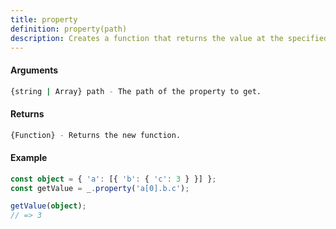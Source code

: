 ```yaml
---
title: property
definition: property(path)
description: Creates a function that returns the value at the specified path of an object.
---
```



#### Arguments


```bash
{string | Array} path - The path of the property to get.
```


#### Returns


```bash
{Function} - Returns the new function.
```


#### Example


```ts
const object = { 'a': [{ 'b': { 'c': 3 } }] };
const getValue = _.property('a[0].b.c');

getValue(object);
// => 3
```